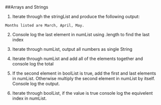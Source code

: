 ##Arrays and Strings

1)  Iterate through the stringList and produce the following output:

``Months listed are March, April, May.``

2)  Console log the last element in numList using .length to find the last index

3)  Iterate through numList, output all numbers as single String

4)  Iterate through numList and add all of the elements together and console log the total

5) If the second element in boolList is true, add the first and last elements in numList. Otherwise multiply the second element in numList by itself. Console log the output.

6) Iterate through boolList, if the value is true console log the equivelent index in numList.


